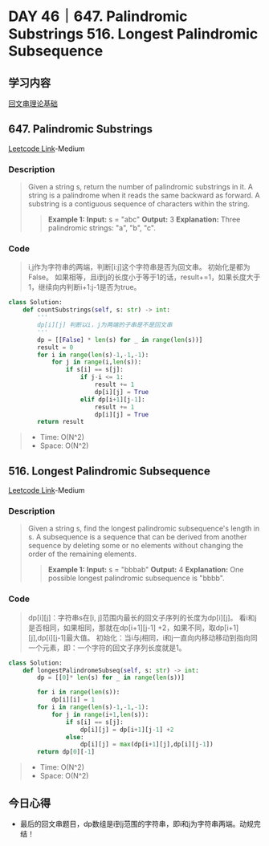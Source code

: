 # DAY 46｜647. Palindromic Substrings 516. Longest Palindromic Subsequence
## 学习内容
[回文串理论基础](https://programmercarl.com/0647.%E5%9B%9E%E6%96%87%E5%AD%90%E4%B8%B2.html#%E7%AE%97%E6%B3%95%E5%85%AC%E5%BC%80%E8%AF%BE)
## 647. Palindromic Substrings
[Leetcode Link](https://leetcode.cn/problems/palindromic-substrings/description/)-Medium
### Description
>Given a string s, return the number of palindromic substrings in it. A string is a palindrome when it reads the same backward as forward. A substring is a contiguous sequence of characters within the string.
>>**Example 1:**
>>**Input:**
>>s = "abc"
>>**Output:**
>>3
>>**Explanation:**
>>Three palindromic strings: "a", "b", "c".
### Code
>i,j作为字符串的两端，判断[i:j]这个字符串是否为回文串。
>初始化是都为False。
>如果相等，且i到j的长度小于等于1的话，result+=1，如果长度大于1，继续向内判断i+1:j-1是否为true。
```python
class Solution:
    def countSubstrings(self, s: str) -> int:
        '''
        dp[i][j] 判断以i，j为两端的子串是不是回文串
        '''
        dp = [[False] * len(s) for _ in range(len(s))]
        result = 0
        for i in range(len(s)-1,-1,-1):
            for j in range(i,len(s)):
                if s[i] == s[j]:
                    if j-i <= 1:
                        result += 1
                        dp[i][j] = True
                    elif dp[i+1][j-1]:
                        result += 1
                        dp[i][j] = True 
        return result
```
> - Time: O(N^2)
> - Space: O(N^2)
## 516. Longest Palindromic Subsequence
[Leetcode Link](https://leetcode.cn/problems/longest-palindromic-subsequence/description/)-Medium
### Description
>Given a string s, find the longest palindromic subsequence's length in s. A subsequence is a sequence that can be derived from another sequence by deleting some or no elements without changing the order of the remaining elements.
>>**Example 1:**
>>**Input:**
>>s = "bbbab"
>>**Output:**
>>4
>>**Explanation:**
>>One possible longest palindromic subsequence is "bbbb".
### Code
>dp[i][j]：字符串s在[i, j]范围内最长的回文子序列的长度为dp[i][j]。
>看i和j是否相同，如果相同，那就在dp[i+1][j-1] +2，如果不同，取dp[i+1][j],dp[i][j-1]最大值。
>初始化：当i与j相同，i和j一直向内移动移动到指向同一个元素，即：一个字符的回文子序列长度就是1。
```python
class Solution:
    def longestPalindromeSubseq(self, s: str) -> int:
        dp = [[0]* len(s) for _ in range(len(s))]

        for i in range(len(s)):
            dp[i][i] = 1
        for i in range(len(s)-1,-1,-1):
            for j in range(i+1,len(s)):
                if s[i] == s[j]:
                    dp[i][j] = dp[i+1][j-1] +2
                else:
                    dp[i][j] = max(dp[i+1][j],dp[i][j-1])
        return dp[0][-1]
```
> - Time: O(N^2)
> - Space: O(N^2)
## 今日心得
- 最后的回文串题目，dp数组是i到j范围的字符串，即i和j为字符串两端。动规完结！
